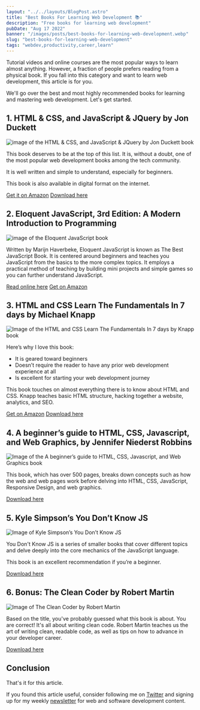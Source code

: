 ```yaml
---
layout: "../../layouts/BlogPost.astro"
title: "Best Books For Learning Web Development 📚"
description: "Free books for learning web development"
pubDate: "Aug 17 2022"
banner: "/images/posts/best-books-for-learning-web-development.webp"
slug: "best-books-for-learning-web-development"
tags: "webdev,productivity,career,learn"
---
```


Tutorial videos and online courses are the most popular ways to learn almost anything. However, a fraction of people prefers reading from a physical book. If you fall into this category and want to learn web development, this article is for you.

We'll go over the best and most highly recommended books for learning and mastering web development. Let's get started.

## 1. HTML & CSS, and JavaScript & JQuery by Jon Duckett

![image of the HTML & CSS, and JavaScript & JQuery by Jon Duckett book](https://dev-to-uploads.s3.amazonaws.com/uploads/articles/qdkkalai6mhrzdv4gx0t.jpeg)

This book deserves to be at the top of this list. It is, without a doubt, one of the most popular web development books among the tech community.

It is well written and simple to understand, especially for beginners.

This book is also available in digital format on the internet.

[Get it on Amazon](https://amzn.to/2OYVKPG)
[Download here](https://www.pdfdrive.com/javascript-and-jquery-interactive-front-end-web-development-e195248768.html)

## 2. Eloquent JavaScript, 3rd Edition: A Modern Introduction to Programming

![image of the Eloquent JavaScript book](https://dev-to-uploads.s3.amazonaws.com/uploads/articles/ib32ntaowk0klilromh3.jpeg)

Written by Marijn Haverbeke, Eloquent JavaScript is known as The Best JavaScript Book. It is centered around beginners and teaches you JavaScript from the basics to the more complex topics. It employs a practical method of teaching by building mini projects and simple games so you can further understand JavaScript.

[Read online here](https://eloquentjavascript.net/)
[Get on Amazon](https://www.amazon.com/Eloquent-JavaScript-3rd-Introduction-Programming/dp/1593279507/ref=nodl_#)

## 3. HTML and CSS Learn The Fundamentals In 7 days by Michael Knapp

![Image of the HTML and CSS Learn The Fundamentals In 7 days by Knapp book](https://dev-to-uploads.s3.amazonaws.com/uploads/articles/gczqz9fig4jmz7rkdl93.png)

Here’s why I love this book:

- It is geared toward beginners
- Doesn’t require the reader to have any prior web development experience at all
- Is excellent for starting your web development journey

This book touches on almost everything there is to know about HTML and CSS. Knapp teaches basic HTML structure, hacking together a website, analytics, and SEO.

[Get on Amazon](https://www.amazon.com/HTML-CSS-Learn-Fundaments-Days/dp/1393794653/ref=nodl_?dplnkId=62480ce9-2ddf-4b77-a7ec-fde5bf8e02d8)
[Download here](https://www.pdfdrive.com/html-and-css-learn-the-fundaments-in-7-days-e176042952.html)

## 4. A beginner’s guide to HTML, CSS, Javascript, and Web Graphics, by Jennifer Niederst Robbins

![Image of the A beginner’s guide to HTML, CSS, Javascript, and Web Graphics book](https://dev-to-uploads.s3.amazonaws.com/uploads/articles/gju6v6zc6bed306jlyda.jpeg)

This book, which has over 500 pages, breaks down concepts such as how the web and web pages work before delving into HTML, CSS, JavaScript, Responsive Design, and web graphics.

[Download here](https://www.pdfdrive.com/learning-web-design-a-beginners-guide-to-html-css-javascript-and-web-graphics-e156930607.html)

## 5. Kyle Simpson’s You Don’t Know JS

![Image of Kyle Simpson’s You Don’t Know JS](https://dev-to-uploads.s3.amazonaws.com/uploads/articles/w4yjdby50dlslycyo2dn.jpeg)

You Don't Know JS is a series of smaller books that cover different topics and delve deeply into the core mechanics of the JavaScript language.

This book is an excellent recommendation if you’re a beginner.

[Download here](https://www.pdfdrive.com/you-dont-know-js-e32591583.html)

## 6. Bonus: The Clean Coder by Robert Martin

![Image of The Clean Coder by Robert Martin](https://dev-to-uploads.s3.amazonaws.com/uploads/articles/vnx4u5uecinx51ta1oo7.jpeg)

Based on the title, you've probably guessed what this book is about. You are correct! It's all about writing clean code. Robert Martin teaches us the art of writing clean, readable code, as well as tips on how to advance in your developer career.

[Download here](https://www.pdfdrive.com/the-clean-coder-d51117520.html)

## Conclusion

That's it for this article.

If you found this article useful, consider following me on [Twitter](https://twitter.com/langford_dev) and signing up for my weekly [newsletter](https://www.getrevue.co/profile/langford_dev) for web and software development content.
